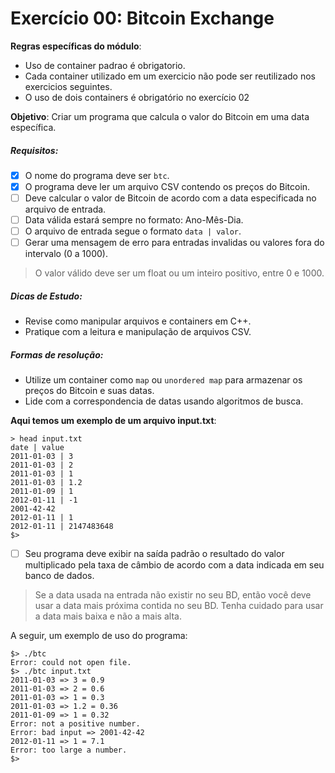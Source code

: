 # Exercício 00: Bitcoin Exchange

**Regras específicas do módulo**:
* Uso de container padrao é obrigatorio.
* Cada container utilizado em um exercicio não pode ser reutilizado nos exercicios seguintes.
* O uso de dois containers é obrigatório no exercício 02

**Objetivo**: Criar um programa que calcula o valor do Bitcoin em uma data específica.

##### Requisitos:
- [x] O nome do programa deve ser `btc`.
- [X] O programa deve ler um arquivo CSV contendo os preços do Bitcoin.
- [ ] Deve calcular o valor de Bitcoin de acordo com a data especificada no arquivo de entrada.
- [ ] Data válida estará sempre no formato: Ano-Mês-Dia.
- [ ] O arquivo de entrada segue o formato `data | valor`.
- [ ] Gerar uma mensagem de erro para entradas invalidas ou valores fora do intervalo (0 a 1000).
>O valor válido deve ser um float ou um inteiro positivo, entre 0 e 1000.

##### Dicas de Estudo:
* Revise como manipular arquivos e containers em C++.
* Pratique com a leitura e manipulação de arquivos CSV.

##### Formas de resolução:
* Utilize um container como `map` ou `unordered map` para armazenar os preços do Bitcoin e suas datas.
* Lide com a correspondencia de datas usando algoritmos de busca.

**Aqui temos um exemplo de um arquivo input.txt**:

    > head input.txt
    date | value
    2011-01-03 | 3
    2011-01-03 | 2
    2011-01-03 | 1
    2011-01-03 | 1.2
    2011-01-09 | 1
    2012-01-11 | -1
    2001-42-42
    2012-01-11 | 1
    2012-01-11 | 2147483648
    $>

- [ ] Seu programa deve exibir na saída padrão o resultado do valor multiplicado pela taxa de câmbio de acordo com a data indicada em seu banco de dados.
> Se a data usada na entrada não existir no seu BD, então você deve usar a data mais próxima contida no seu BD. Tenha cuidado para usar a data mais baixa e não a mais alta.

A seguir, um exemplo de uso do programa:

    $> ./btc
    Error: could not open file.
    $> ./btc input.txt
    2011-01-03 => 3 = 0.9
    2011-01-03 => 2 = 0.6
    2011-01-03 => 1 = 0.3
    2011-01-03 => 1.2 = 0.36
    2011-01-09 => 1 = 0.32
    Error: not a positive number.
    Error: bad input => 2001-42-42
    2012-01-11 => 1 = 7.1
    Error: too large a number.
    $>
